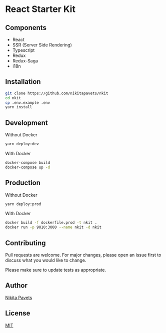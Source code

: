 # React Starter Kit

## Components

- React
- SSR (Server Side Rendering)
- Typescript
- Redux
- Redux-Saga
- i18n

## Installation

```bash
git clone https://github.com/nikitapavets/nkit
cd nkit
cp .env.example .env
yarn install
```

## Development

Without Docker

```bash
yarn deploy:dev
```

With Docker

```bash
docker-compose build
docker-compose up -d
```

## Production

Without Docker

```bash
yarn deploy:prod
```

With Docker

```bash
docker build -f dockerfile.prod -t nkit .
docker run -p 9010:3000 --name nkit -d nkit
```

## Contributing

Pull requests are welcome. For major changes, please open an issue first to discuss what you would like to change.

Please make sure to update tests as appropriate.

## Author

[Nikita Pavets](https://github.com/nikitapavets)

## License

[MIT](https://choosealicense.com/licenses/mit/)
